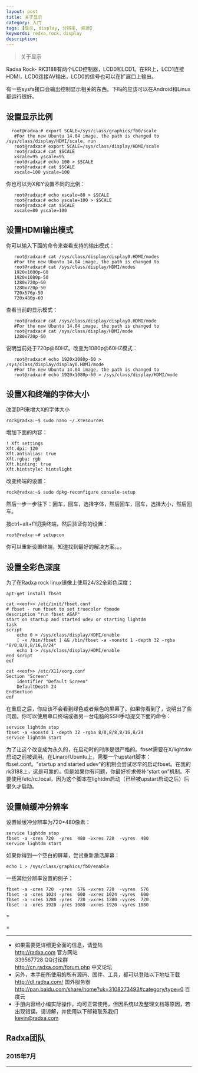 ```yaml
---
layout: post
title: 关于显示
category: 入门
tags: [显示, display, 分辨率, 资源]
keywords: redxa,rock，display
description: 
---
```

>关于显示

Radxa Rock- RK3188有两个LCD控制器，LCD0和LCD1。在RR上，LCD1连接HDMI，LCD0连接AV输出，LCD0的信号也可以在扩展口上输出。

有一些sysfs接口会输出控制显示相关的东西。下吗的应该可以在Android和Linux都运行很好。

## 设置显示比例 

```
  root@radxa:# export SCALE=/sys/class/graphics/fb0/scale
   #For the new Ubuntu 14.04 image, the path is changed to /sys/class/display/HDMI/scale, run
   root@radxa:# export SCALE=/sys/class/display/HDMI/scale
   root@radxa:# cat $SCALE
   xscale=95 yscale=95
   root@radxa:# echo 100 > $SCALE
   root@radxa:# cat $SCALE
   xscale=100 yscale=100
```

你也可以为X和Y设置不同的比例：

```
   root@radxa:# echo xscale=80 > $SCALE
   root@radxa:# echo yscale=100 > $SCALE
   root@radxa:# cat $SCALE
   xscale=80 yscale=100
```

## 设置HDMI输出模式 

你可以输入下面的命令来查看支持的输出模式：

```
   root@radxa:# cat /sys/class/display/display0.HDMI/modes
   #For the new Ubuntu 14.04 image, the path is changed to
   root@radxa:# cat /sys/class/display/HDMI/modes
   1920x1080p-60
   1920x1080p-50
   1280x720p-60
   1280x720p-50
   720x576p-50
   720x480p-60
```

查看当前的显示模式：

```
   root@radxa:# cat /sys/class/display/display0.HDMI/mode
   #For the new Ubuntu 14.04 image, the path is changed to
   root@radxa:# cat /sys/class/display/HDMI/mode
   1280x720p-60
```

说明当前处于720p@60HZ。改变为1080p@60HZ模式：

```
   root@radxa:# echo 1920x1080p-60 > /sys/class/display/display0.HDMI/mode
   #For the new Ubuntu 14.04 image, the path is changed to
   root@radxa:# echo 1920x1080p-60 > /sys/class/display/HDMI/mode
```

## 设置X和终端的字体大小 

改变DPI来增大X的字体大小

```
rock@radxa:~$ sudo nano ~/.Xresources
```

增加下面的内容：

```
! Xft settings 
Xft.dpi: 120
Xft.antialias: true
Xft.rgba: rgb
Xft.hinting: true
Xft.hintstyle: hintslight
```

改变终端的设置：

```
rock@radxa:~$ sudo dpkg-reconfigure console-setup
```

然后一步一步往下：回车，回车，选择字体，然后回车，回车，选择大小，然后回车。

按ctrl+alt+f1切换终端，然后验证你的设置：

```
root@radxa:~# setupcon
```

你可以重新设置终端，知道找到最好的解决方案。。。

## 设置全彩色深度 

为了在Radxa rock linux镜像上使用24/32全彩色深度：

```
apt-get install fbset
```

```
cat <<eof>> /etc/init/fbset.conf
# fbset - run fbset to set truecolor fbmode
description "run fbset ASAP"
start on startup and started udev or starting lightdm
task
script
    echo 0 > /sys/class/display/HDMI/enable
    [ -x /bin/fbset ] && /bin/fbset -a -nonstd 1 -depth 32 -rgba "8/0,8/8,8/16,8/24"
    echo 1 > /sys/class/display/HDMI/enable
end script
eof
```

```
cat <<eof>> /etc/X11/xorg.conf
Section "Screen"
    Identifier "Default Screen"
    DefaultDepth 24
EndSection
eof
```

在重启之后，你应该不会看到绿色或者紫色的屏幕了。如果你看到了，说明出了些问题。你可以使用串口终端或者另一台电脑的SSH手动提交下面的命令：

```
service lightdm stop
fbset -a -nonstd 1 -depth 32 -rgba 8/0,8/8,8/16,8/24
service lightdm start
```

为了让这个改变成为永久的，在启动时的时序是很严格的。fbset需要在X/lightdm启动之前被调用。在Linaro/Ubuntu上，需要一个upstart脚本：fbset.conf。"startup and started udev"的机制会尝试尽早的启动fbset。在我的rk3188上，这是可靠的，但是如果你有问题，你最好祈求修补“start on”机制。不要使用/etc/rc.local，因为这个脚本在lightdm启动（已经被upstart启动之后）后很久才启动。

## 设置帧缓冲分辨率 

设置帧缓冲分辨率为720*480像素：

```
service lightdm stop
fbset -a -xres 720  -yres  480 -vxres 720  -vyres  480
service lightdm start
```

如果你得到一个空白的屏幕，尝试重新激活屏幕：

```
echo 1 > /sys/class/graphics/fb0/enable
```

一些其他分辨率设置的例子：

```
fbset -a -xres 720  -yres  576 -vxres 720  -vyres  576
fbset -a -xres 1024 -yres  600 -vxres 1024 -vyres  600
fbset -a -xres 1280 -yres  720 -vxres 1280 -vyres  720
fbset -a -xres 1920 -yres 1080 -vxres 1920 -vyres 1080
```

 =

 =
 

--------------------------------------------------------------------
* 如果需要更详细更全面的信息，请登陆  
  http://radxa.com              官方网站  
  339567728                     QQ讨论群  
  http://cn.radxa.com/forum.php         中文论坛  
* 另外，本手册所使用的所有源码、固件、工具，都可以登陆以下地址下载  
  http://dl.radxa.com/                                    国外服务器  
  http://pan.baidu.com/share/home?uk=3108273493#category/type=0  百度云  
* 手册内容经小编实际操作，均可正常使用，但因系统以及整理文档等原因，若出现错误，请谅解，并使用以下邮箱联系我们  
  kevin@radxa.com  

## Radxa团队  

### 2015年7月  
--------------------------------------------------------------------


